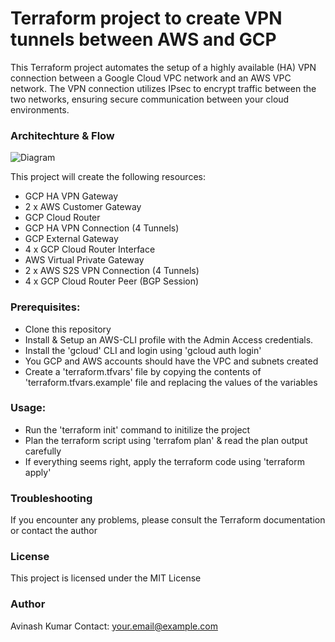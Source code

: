# Terraform project to create VPN tunnels between AWS and GCP

This Terraform project automates the setup of a highly available (HA) VPN connection
between a Google Cloud VPC network and an AWS VPC network. The VPN connection utilizes
IPsec to encrypt traffic between the two networks, ensuring secure communication
between your cloud environments.

### Architechture & Flow

![Diagram](https://storage.googleapis.com/do-whatever-you-want-here/aws_gcp_png.png)

This project will create the following resources:

- GCP HA VPN Gateway
- 2 x AWS Customer Gateway
- GCP Cloud Router
- GCP HA VPN Connection (4 Tunnels)
- GCP External Gateway
- 4 x GCP Cloud Router Interface
- AWS Virtual Private Gateway
- 2 x AWS S2S VPN Connection (4 Tunnels)
- 4 x GCP Cloud Router Peer (BGP Session)

### Prerequisites:

- Clone this repository
- Install & Setup an AWS-CLI profile with the Admin Access credentials.
- Install the 'gcloud' CLI and login using 'gcloud auth login'
- You GCP and AWS accounts should have the VPC and subnets created
- Create a 'terraform.tfvars' file by copying the contents of 'terraform.tfvars.example' file and replacing the values of the variables

### Usage:

- Run the 'terraform init' command to initilize the project
- Plan the terraform script using 'terrafom plan' & read the plan output carefully
- If everything seems right, apply the terraform code using 'terraform apply'

### Troubleshooting

If you encounter any problems, please consult the Terraform documentation or contact
the author

### License

This project is licensed under the MIT License

### Author

Avinash Kumar
Contact: your.email@example.com
